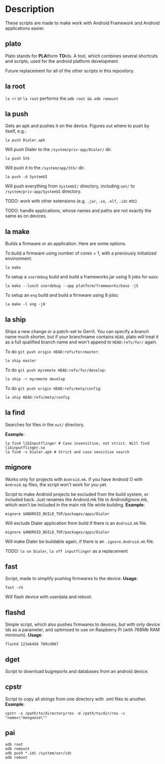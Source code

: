 # Description #

These scripts are made to make work with Android Framework and Android applications easier.

## plato ##
Plato stands for **PLA**tform **TO**ols. A tool, which combines several shortcuts and scripts, used for the android platform development.

Future replacement for all of the other scripts in this repository.

## la root ##
`la rr` or `la root` performs the `adb root && adb remount`

## la push ##
Gets an apk and pushes it on the device. Figures out where to push by itself, e.g.:
```
la push Dialer.apk
```
Will push Dialer to the `/system/priv-app/Dialer/` dir.
```
la push Stk
```
Will push it to the `/system/app/Stk/` dir.
```
la push -d SystemUI
```
Will push everything from `SystemUI/` directory, including `oat/` to `/system/priv-app/SystemUI` directory.

TODO: work with other extensions (e.g. `.jar`, `.so`, `.elf`, `.idc` etc)

TODO: handle applications, whose names and paths are not exactly the same as on devices.

## la make ##
Builds a firmware or an application. Here are some options.

To build a firmware using number of cores + 1, with a previously initialized environment:
```
la make
```

To setup a `userdebug` build and build a frameworks.jar using 5 jobs for `make`:
```
la make --lunch userdebug --app platform/frameworks/base -j5
```

To setup an `eng` build and build a firmware using 8 jobs:
```
la make -l eng -j8
```

## la ship ##
Ships a new change or a patch-set to Gerrit.
You can specify a branch name much shorter, but if your branchname contains `HEAD`,
plato will treat it as a full qualified branch name and won't append to `HEAD:refs/for/` again.

To do `git push origin HEAD:refs/for/master`:
```
la ship master 
```

To do `git push myremote HEAD:refs/for/develop`:
```
la ship -r myremote develop
```

To do `git push origin HEAD:refs/meta/config`:
```
la ship HEAD:refs/meta/config
```

## la find ##

Searches for files in the `out/` directory.

**Example**:
```
la find libInputflinger # Case insensitive, not strict. Will find libinputflinger.so
la find -s Dialer.apk # Strict and case sensitive search
```

## mignore ##

Works only for projects with `Android.mk`. If you have Android O with `Android.bp` files, the script won't work for you yet.

Script to make Android projects be excluded from the build system, or included back.
Just renames the Android.mk file to AndroidIgnore.mk, which won't be included in the main mk file while building.
**Example**:
```
mignore $ANDROID_BUILD_TOP/packages/apps/Dialer
```
Will exclude Dialer application from build if there is an `Android.mk` file.

```
mignore $ANDROID_BUILD_TOP/packages/apps/Dialer
```
Will make Dialer be buildable again, if there is an `.ignore.Android.mk` file.

TODO: `la on Dialer`, `la off inputflinger` as a replacement

## fast ##
Script, made to simplify pushing firmwares to the device.
**Usage**:
```
fast -rU
```
Will flash device with userdata and reboot.

## flashd ##
Simple script, which also pushes firmwares to devices, but with only device ids as a parameter,
and optimised to use on Raspberry Pi (with 768Mb RAM minimum).
**Usage**:
```
flashd 123ab456 789cd987
```

## dget ##
Script to download bugreports and databases from an android device.

## cpstr ##
Script to copy all strings from one directory with .xml files to another.
**Example**:
```
cpstr -s /path/to/directory/res -d /path/to/dir/res -c "name=\"mongooze\""
```

## pai ##
```
adb root
adb remount
adb push *.idc /system/usr/idc
adb reboot
```
